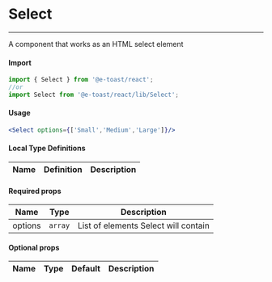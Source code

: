 # Select

<hr>

A component that works as an HTML select element

#### Import

```js
import { Select } from '@e-toast/react';
//or
import Select from '@e-toast/react/lib/Select';
```

#### Usage

```jsx
<Select options={['Small','Medium','Large']}/>
```

#### Local Type Definitions

| Name |  Definition | Description |
| ---- | ----------- | ----------- |

#### Required props

| Name       | Type   | Description                 |
| ---------- | ------ | --------------------------- |
| options   | `array` | List of elements Select will contain |

#### Optional props

| Name         | Type       | Default    | Description               |
| ------------ | ---------- | ---------- | ------------------------- |
